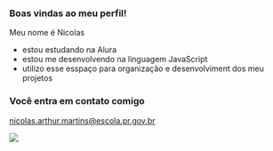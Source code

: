 ### Boas vindas ao meu perfil!

Meu nome é Nicolas

- estou estudando na Alura
- estou me desenvolvendo na linguagem JavaScript
- utilizo esse esspaço para organização e desenvolviment dos meu projetos

###  Você entra em contato comigo

nicolas.arthur.martins@escola.pr.gov.br

![](https://media.tenor.com/2m1oiKU1Cr8AAAAM/lewis-hamilton.gif)
